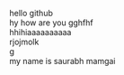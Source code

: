 hello github
<br>
hy how are you gghfhf
<br>
hhihiaaaaaaaaaa
<br>
rjojmolk
<br>g
<br>
my name is saurabh mamgai
<br>